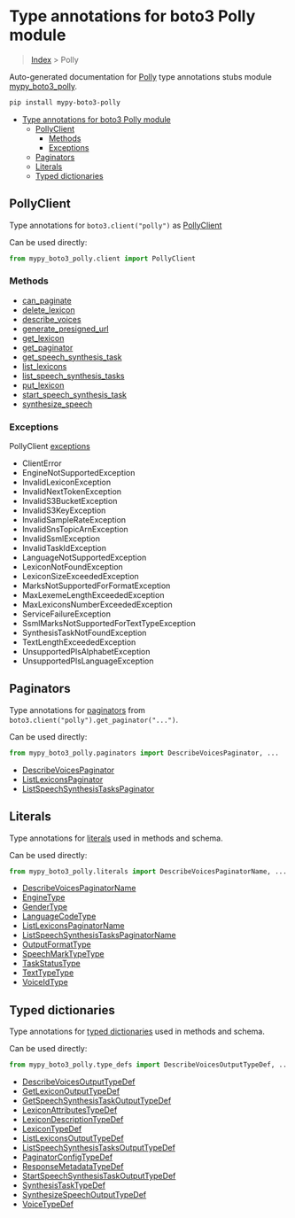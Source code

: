 # Type annotations for boto3 Polly module

> [Index](..) > Polly

Auto-generated documentation for
[Polly](https://boto3.amazonaws.com/v1/documentation/api/1.17.75/reference/services/polly.html#Polly)
type annotations stubs module
[mypy_boto3_polly](https://pypi.org/project/mypy-boto3-polly/).

```bash
pip install mypy-boto3-polly
```

- [Type annotations for boto3 Polly module](#type-annotations-for-boto3-polly-module)
  - [PollyClient](#pollyclient)
    - [Methods](#methods)
    - [Exceptions](#exceptions)
  - [Paginators](#paginators)
  - [Literals](#literals)
  - [Typed dictionaries](#typed-dictionaries)

## PollyClient

Type annotations for `boto3.client("polly")` as [PollyClient](./client.md)

Can be used directly:

```python
from mypy_boto3_polly.client import PollyClient
```

### Methods

- [can_paginate](./client.md#can_paginate)
- [delete_lexicon](./client.md#delete_lexicon)
- [describe_voices](./client.md#describe_voices)
- [generate_presigned_url](./client.md#generate_presigned_url)
- [get_lexicon](./client.md#get_lexicon)
- [get_paginator](./client.md#get_paginator)
- [get_speech_synthesis_task](./client.md#get_speech_synthesis_task)
- [list_lexicons](./client.md#list_lexicons)
- [list_speech_synthesis_tasks](./client.md#list_speech_synthesis_tasks)
- [put_lexicon](./client.md#put_lexicon)
- [start_speech_synthesis_task](./client.md#start_speech_synthesis_task)
- [synthesize_speech](./client.md#synthesize_speech)

### Exceptions

PollyClient [exceptions](./client.md#exceptions)

- ClientError
- EngineNotSupportedException
- InvalidLexiconException
- InvalidNextTokenException
- InvalidS3BucketException
- InvalidS3KeyException
- InvalidSampleRateException
- InvalidSnsTopicArnException
- InvalidSsmlException
- InvalidTaskIdException
- LanguageNotSupportedException
- LexiconNotFoundException
- LexiconSizeExceededException
- MarksNotSupportedForFormatException
- MaxLexemeLengthExceededException
- MaxLexiconsNumberExceededException
- ServiceFailureException
- SsmlMarksNotSupportedForTextTypeException
- SynthesisTaskNotFoundException
- TextLengthExceededException
- UnsupportedPlsAlphabetException
- UnsupportedPlsLanguageException

## Paginators

Type annotations for [paginators](./paginators.md) from
`boto3.client("polly").get_paginator("...")`.

Can be used directly:

```python
from mypy_boto3_polly.paginators import DescribeVoicesPaginator, ...
```

- [DescribeVoicesPaginator](./paginators.md#describevoicespaginator)
- [ListLexiconsPaginator](./paginators.md#listlexiconspaginator)
- [ListSpeechSynthesisTasksPaginator](./paginators.md#listspeechsynthesistaskspaginator)

## Literals

Type annotations for [literals](./literals.md) used in methods and schema.

Can be used directly:

```python
from mypy_boto3_polly.literals import DescribeVoicesPaginatorName, ...
```

- [DescribeVoicesPaginatorName](./literals.md#describevoicespaginatorname)
- [EngineType](./literals.md#enginetype)
- [GenderType](./literals.md#gendertype)
- [LanguageCodeType](./literals.md#languagecodetype)
- [ListLexiconsPaginatorName](./literals.md#listlexiconspaginatorname)
- [ListSpeechSynthesisTasksPaginatorName](./literals.md#listspeechsynthesistaskspaginatorname)
- [OutputFormatType](./literals.md#outputformattype)
- [SpeechMarkTypeType](./literals.md#speechmarktypetype)
- [TaskStatusType](./literals.md#taskstatustype)
- [TextTypeType](./literals.md#texttypetype)
- [VoiceIdType](./literals.md#voiceidtype)

## Typed dictionaries

Type annotations for [typed dictionaries](./type_defs.md) used in methods and
schema.

Can be used directly:

```python
from mypy_boto3_polly.type_defs import DescribeVoicesOutputTypeDef, ...
```

- [DescribeVoicesOutputTypeDef](./type_defs.md#describevoicesoutputtypedef)
- [GetLexiconOutputTypeDef](./type_defs.md#getlexiconoutputtypedef)
- [GetSpeechSynthesisTaskOutputTypeDef](./type_defs.md#getspeechsynthesistaskoutputtypedef)
- [LexiconAttributesTypeDef](./type_defs.md#lexiconattributestypedef)
- [LexiconDescriptionTypeDef](./type_defs.md#lexicondescriptiontypedef)
- [LexiconTypeDef](./type_defs.md#lexicontypedef)
- [ListLexiconsOutputTypeDef](./type_defs.md#listlexiconsoutputtypedef)
- [ListSpeechSynthesisTasksOutputTypeDef](./type_defs.md#listspeechsynthesistasksoutputtypedef)
- [PaginatorConfigTypeDef](./type_defs.md#paginatorconfigtypedef)
- [ResponseMetadataTypeDef](./type_defs.md#responsemetadatatypedef)
- [StartSpeechSynthesisTaskOutputTypeDef](./type_defs.md#startspeechsynthesistaskoutputtypedef)
- [SynthesisTaskTypeDef](./type_defs.md#synthesistasktypedef)
- [SynthesizeSpeechOutputTypeDef](./type_defs.md#synthesizespeechoutputtypedef)
- [VoiceTypeDef](./type_defs.md#voicetypedef)
